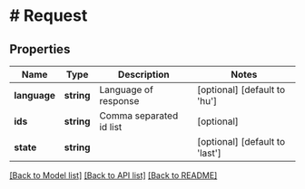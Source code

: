 # # Request

## Properties

Name | Type | Description | Notes
------------ | ------------- | ------------- | -------------
**language** | **string** | Language of response | [optional] [default to 'hu']
**ids** | **string** | Comma separated id list | [optional]
**state** | **string** |  | [optional] [default to 'last']

[[Back to Model list]](../../README.md#models) [[Back to API list]](../../README.md#endpoints) [[Back to README]](../../README.md)
